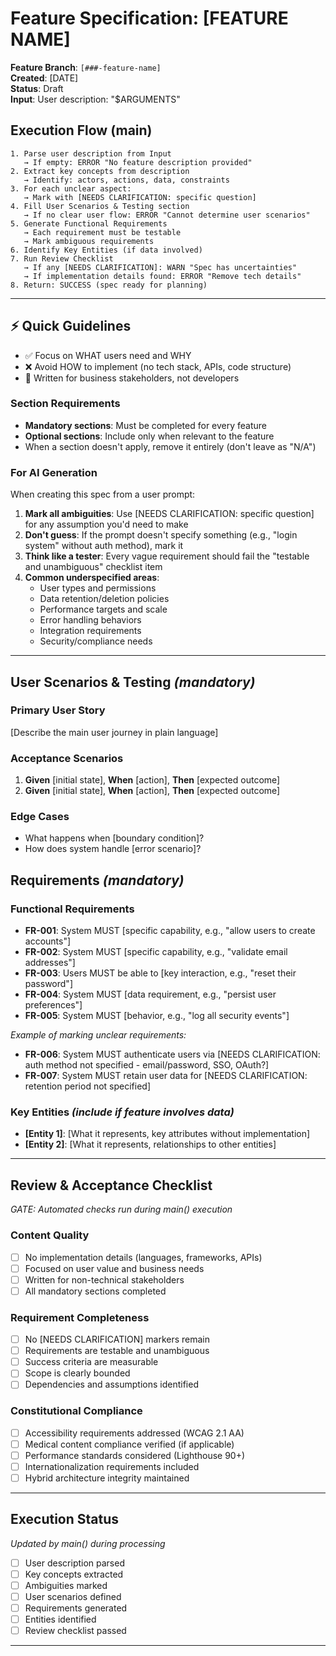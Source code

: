 # Feature Specification: [FEATURE NAME]

**Feature Branch**: `[###-feature-name]`  
**Created**: [DATE]  
**Status**: Draft  
**Input**: User description: "$ARGUMENTS"

## Execution Flow (main)
```
1. Parse user description from Input
   → If empty: ERROR "No feature description provided"
2. Extract key concepts from description
   → Identify: actors, actions, data, constraints
3. For each unclear aspect:
   → Mark with [NEEDS CLARIFICATION: specific question]
4. Fill User Scenarios & Testing section
   → If no clear user flow: ERROR "Cannot determine user scenarios"
5. Generate Functional Requirements
   → Each requirement must be testable
   → Mark ambiguous requirements
6. Identify Key Entities (if data involved)
7. Run Review Checklist
   → If any [NEEDS CLARIFICATION]: WARN "Spec has uncertainties"
   → If implementation details found: ERROR "Remove tech details"
8. Return: SUCCESS (spec ready for planning)
```

---

## ⚡ Quick Guidelines
- ✅ Focus on WHAT users need and WHY
- ❌ Avoid HOW to implement (no tech stack, APIs, code structure)
- 👥 Written for business stakeholders, not developers

### Section Requirements
- **Mandatory sections**: Must be completed for every feature
- **Optional sections**: Include only when relevant to the feature
- When a section doesn't apply, remove it entirely (don't leave as "N/A")

### For AI Generation
When creating this spec from a user prompt:
1. **Mark all ambiguities**: Use [NEEDS CLARIFICATION: specific question] for any assumption you'd need to make
2. **Don't guess**: If the prompt doesn't specify something (e.g., "login system" without auth method), mark it
3. **Think like a tester**: Every vague requirement should fail the "testable and unambiguous" checklist item
4. **Common underspecified areas**:
   - User types and permissions
   - Data retention/deletion policies  
   - Performance targets and scale
   - Error handling behaviors
   - Integration requirements
   - Security/compliance needs

---

## User Scenarios & Testing *(mandatory)*

### Primary User Story
[Describe the main user journey in plain language]

### Acceptance Scenarios
1. **Given** [initial state], **When** [action], **Then** [expected outcome]
2. **Given** [initial state], **When** [action], **Then** [expected outcome]

### Edge Cases
- What happens when [boundary condition]?
- How does system handle [error scenario]?

## Requirements *(mandatory)*

### Functional Requirements
- **FR-001**: System MUST [specific capability, e.g., "allow users to create accounts"]
- **FR-002**: System MUST [specific capability, e.g., "validate email addresses"]  
- **FR-003**: Users MUST be able to [key interaction, e.g., "reset their password"]
- **FR-004**: System MUST [data requirement, e.g., "persist user preferences"]
- **FR-005**: System MUST [behavior, e.g., "log all security events"]

*Example of marking unclear requirements:*
- **FR-006**: System MUST authenticate users via [NEEDS CLARIFICATION: auth method not specified - email/password, SSO, OAuth?]
- **FR-007**: System MUST retain user data for [NEEDS CLARIFICATION: retention period not specified]

### Key Entities *(include if feature involves data)*
- **[Entity 1]**: [What it represents, key attributes without implementation]
- **[Entity 2]**: [What it represents, relationships to other entities]

---

## Review & Acceptance Checklist
*GATE: Automated checks run during main() execution*

### Content Quality
- [ ] No implementation details (languages, frameworks, APIs)
- [ ] Focused on user value and business needs
- [ ] Written for non-technical stakeholders
- [ ] All mandatory sections completed

### Requirement Completeness
- [ ] No [NEEDS CLARIFICATION] markers remain
- [ ] Requirements are testable and unambiguous
- [ ] Success criteria are measurable
- [ ] Scope is clearly bounded
- [ ] Dependencies and assumptions identified

### Constitutional Compliance
- [ ] Accessibility requirements addressed (WCAG 2.1 AA)
- [ ] Medical content compliance verified (if applicable)
- [ ] Performance standards considered (Lighthouse 90+)
- [ ] Internationalization requirements included
- [ ] Hybrid architecture integrity maintained

---

## Execution Status
*Updated by main() during processing*

- [ ] User description parsed
- [ ] Key concepts extracted
- [ ] Ambiguities marked
- [ ] User scenarios defined
- [ ] Requirements generated
- [ ] Entities identified
- [ ] Review checklist passed

---

